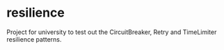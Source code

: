 # resilience
Project for university to test out the CircuitBreaker, Retry and TimeLimiter resilience patterns.